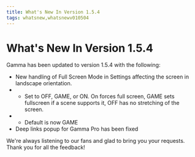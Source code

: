 ```yaml
---
title: What's New In Version 1.5.4
tags: whatsnew,whatsnewv010504
---
```


# What's New In Version 1.5.4

Gamma has been updated to version 1.5.4 with the following:
 - New handling of Full Screen Mode in Settings affecting the screen in landscape orientation.
 - - Set to OFF, GAME, or ON. On forces full screen, GAME sets fullscreen if a scene supports it, OFF has no stretching of the screen.
 - - Default is now GAME
 - Deep links popup for Gamma Pro has been fixed


We're always listening to our fans and glad to bring you your requests. Thank you for all the feedback!
